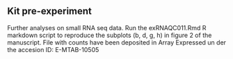 ## Kit pre-experiment
Further analyses on small RNA seq data.
Run the exRNAQC011.Rmd R markdown script to reproduce the subplots (b, d, g, h) in figure 2 of the manuscript.
File with counts have been deposited in Array Expressed un der the accesion ID: E-MTAB-10505
